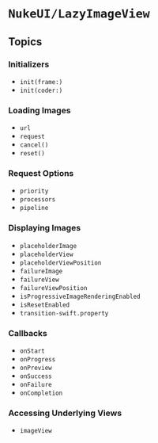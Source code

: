 # ``NukeUI/LazyImageView``

## Topics

### Initializers

- ``init(frame:)``
- ``init(coder:)``

### Loading Images

- ``url``
- ``request``
- ``cancel()``
- ``reset()``

### Request Options

- ``priority``
- ``processors``
- ``pipeline``

### Displaying Images

- ``placeholderImage``
- ``placeholderView``
- ``placeholderViewPosition``
- ``failureImage``
- ``failureView``
- ``failureViewPosition``
- ``isProgressiveImageRenderingEnabled``
- ``isResetEnabled``
- ``transition-swift.property``

### Callbacks

- ``onStart``
- ``onProgress``
- ``onPreview``
- ``onSuccess``
- ``onFailure``
- ``onCompletion``

### Accessing Underlying Views

- ``imageView``
